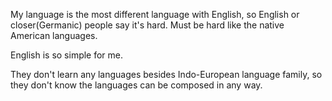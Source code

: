 My language is the most different language with English, so English or closer(Germanic) people say it's hard. Must be hard like the native American languages.

English is so simple for me.

<!--
They even don't consider the Korean.

They prefer words starting with J.
-->

They don't learn any languages besides Indo-European language family, so they don't know the languages can be composed in any way.